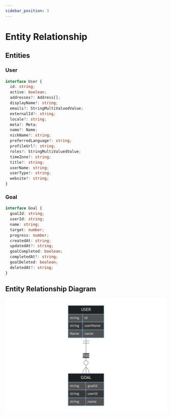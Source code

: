 ```yaml
---
sidebar_position: 3
---
```


# Entity Relationship

## Entities
### User
```typescript
interface User {
  id: string;
  active: boolean;
  addresses?: Address[];
  displayName?: string;
  emails?: StringMultiValuedValue;
  externalId?: string;
  locale?: string;
  meta?: Meta;
  name?: Name;
  nickName?: string;
  preferredLanguage?: string;
  profileUrl?: string;
  roles?: StringMultiValuedValue;
  timeZone?: string;
  title?: string;
  userName: string;
  userType?: string;
  website?: string;
}
```

### Goal
```typescript
interface Goal {
  goalId: string;
  userId: string;
  name: string;
  target: number;
  progress: number;
  createdAt: string;
  updatedAt?: string;
  goalCompleted: boolean;
  completedAt?: string;
  goalDeleted: boolean;
  deletedAt?: string;
}
```

## Entity Relationship Diagram

![Entity Relationship Diagram](img/entity-relationship-diagram.png)
